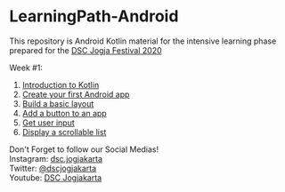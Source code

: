 # LearningPath-Android
This repository is Android Kotlin material for the intensive learning phase prepared for the <a href='https://dscjogfest.id'>DSC Jogja Festival 2020</a>




Week #1:<br>
1. <a href='https://developer.android.com/courses/pathways/android-basics-kotlin-one'>Introduction to Kotlin</a><br>
2. <a href='https://developer.android.com/courses/pathways/android-basics-kotlin-two'>Create your first Android app</a><br>
3. <a href='https://developer.android.com/courses/pathways/android-basics-kotlin-three'>Build a basic layout</a><br>
4. <a href='https://developer.android.com/courses/pathways/android-basics-kotlin-four'>Add a button to an app</a><br>
5. <a href='https://developer.android.com/courses/pathways/android-basics-kotlin-unit-2-pathway-1'>Get user input</a><br>
6. <a href='https://developer.android.com/courses/pathways/android-basics-kotlin-unit-2-pathway-2'>Display a scrollable list</a><br>

Don't Forget to follow our Social Medias!<br>
Instagram: <a href='https://instagram.com/dsc.jogjakarta'>dsc.jogjakarta</a><br>
Twitter: <a href='https://twitter.com/dscjogjakarta'>@dscjogjakarta</a><br>
Youtube: <a href='https://www.youtube.com/c/DSCJogjakarta'>DSC Jogjakarta</a><br>
